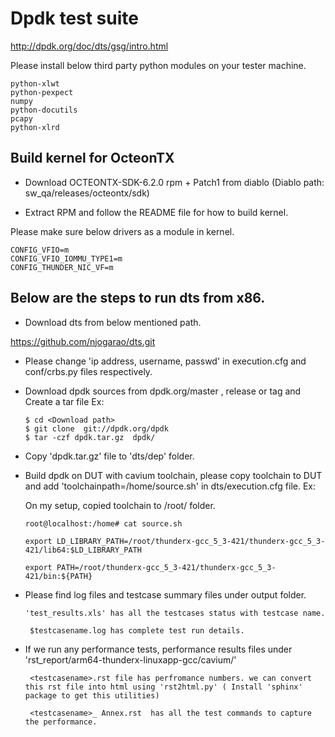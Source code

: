 # Dpdk test suite

http://dpdk.org/doc/dts/gsg/intro.html

Please install below third party python modules on your tester machine.

    python-xlwt
    python-pexpect
    numpy
    python-docutils
    pcapy
    python-xlrd

Build kernel for OcteonTX
--------------------------
- Download OCTEONTX-SDK-6.2.0 rpm + Patch1 from diablo (Diablo path: sw_qa/releases/octeontx/sdk)

- Extract RPM and follow the README file for how to build kernel.

Please make sure below drivers as a module in kernel.

    CONFIG_VFIO=m
    CONFIG_VFIO_IOMMU_TYPE1=m
    CONFIG_THUNDER_NIC_VF=m
 
 
Below are the steps to run dts from x86.
----------------------------------------

- Download dts from below mentioned path.

https://github.com/njogarao/dts.git

- Please change 'ip address, username, passwd' in execution.cfg and conf/crbs.py files respectively.

- Download dpdk sources from dpdk.org/master , release or tag and Create a tar file 
    Ex:
    
      $ cd <Download path>
      $ git clone  git://dpdk.org/dpdk
      $ tar -czf dpdk.tar.gz  dpdk/
  
- Copy 'dpdk.tar.gz' file to  'dts/dep' folder.
  
- Build dpdk on DUT with cavium toolchain, please copy toolchain to DUT and add 'toolchainpath=/home/source.sh'  in dts/execution.cfg file.
    Ex: 
 
    On my setup, copied toolchain to /root/ folder.
      
      root@localhost:/home# cat source.sh
 
      export LD_LIBRARY_PATH=/root/thunderx-gcc_5_3-421/thunderx-gcc_5_3-421/lib64:$LD_LIBRARY_PATH

      export PATH=/root/thunderx-gcc_5_3-421/thunderx-gcc_5_3-421/bin:${PATH}


- Please find log files and testcase summary files under output folder.

      'test_results.xls' has all the testcases status with testcase name.
   
       $testcasename.log has complete test run details.
  
- If we run any performance tests, performance results files under 'rst_report/arm64-thunderx-linuxapp-gcc/cavium/'

       <testcasename>.rst file has perfromance numbers. we can convert this rst file into html using 'rst2html.py' ( Install 'sphinx' package to get this utilities)
 
       <testcasename>_ Annex.rst  has all the test commands to capture the performance.
  
